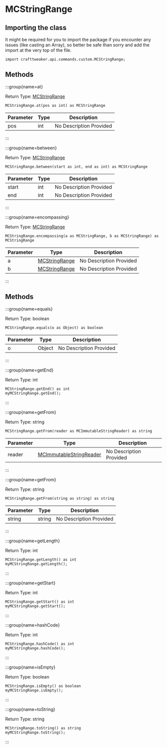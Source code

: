 # MCStringRange

## Importing the class

It might be required for you to import the package if you encounter any issues (like casting an Array), so better be safe than sorry and add the import at the very top of the file.
```zenscript
import crafttweaker.api.commands.custom.MCStringRange;
```


## Methods

:::group{name=at}

Return Type: [MCStringRange](/vanilla/api/commands/custom/MCStringRange)

```zenscript
MCStringRange.at(pos as int) as MCStringRange
```

| Parameter | Type | Description |
|-----------|------|-------------|
| pos | int | No Description Provided |


:::

:::group{name=between}

Return Type: [MCStringRange](/vanilla/api/commands/custom/MCStringRange)

```zenscript
MCStringRange.between(start as int, end as int) as MCStringRange
```

| Parameter | Type | Description |
|-----------|------|-------------|
| start | int | No Description Provided |
| end | int | No Description Provided |


:::

:::group{name=encompassing}

Return Type: [MCStringRange](/vanilla/api/commands/custom/MCStringRange)

```zenscript
MCStringRange.encompassing(a as MCStringRange, b as MCStringRange) as MCStringRange
```

| Parameter | Type | Description |
|-----------|------|-------------|
| a | [MCStringRange](/vanilla/api/commands/custom/MCStringRange) | No Description Provided |
| b | [MCStringRange](/vanilla/api/commands/custom/MCStringRange) | No Description Provided |


:::

## Methods

:::group{name=equals}

Return Type: boolean

```zenscript
MCStringRange.equals(o as Object) as boolean
```

| Parameter | Type | Description |
|-----------|------|-------------|
| o | Object | No Description Provided |


:::

:::group{name=getEnd}

Return Type: int

```zenscript
MCStringRange.getEnd() as int
myMCStringRange.getEnd();
```

:::

:::group{name=getFrom}

Return Type: string

```zenscript
MCStringRange.getFrom(reader as MCImmutableStringReader) as string
```

| Parameter | Type | Description |
|-----------|------|-------------|
| reader | [MCImmutableStringReader](/vanilla/api/commands/custom/MCImmutableStringReader) | No Description Provided |


:::

:::group{name=getFrom}

Return Type: string

```zenscript
MCStringRange.getFrom(string as string) as string
```

| Parameter | Type | Description |
|-----------|------|-------------|
| string | string | No Description Provided |


:::

:::group{name=getLength}

Return Type: int

```zenscript
MCStringRange.getLength() as int
myMCStringRange.getLength();
```

:::

:::group{name=getStart}

Return Type: int

```zenscript
MCStringRange.getStart() as int
myMCStringRange.getStart();
```

:::

:::group{name=hashCode}

Return Type: int

```zenscript
MCStringRange.hashCode() as int
myMCStringRange.hashCode();
```

:::

:::group{name=isEmpty}

Return Type: boolean

```zenscript
MCStringRange.isEmpty() as boolean
myMCStringRange.isEmpty();
```

:::

:::group{name=toString}

Return Type: string

```zenscript
MCStringRange.toString() as string
myMCStringRange.toString();
```

:::


